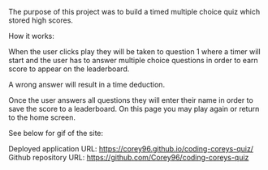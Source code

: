 The purpose of this project was to build a timed multiple choice quiz which stored high scores.

How it works:

When the user clicks play they will be taken to question 1 where a timer will start and the user has to answer multiple choice questions in order to earn score to appear on the leaderboard.

A wrong answer will result in a time deduction. 

Once the user answers all questions they will enter their name in order to save the score to a leaderboard. On this page you may play again or return to the home screen.

See below for gif of the site:






Deployed application URL: https://corey96.github.io/coding-coreys-quiz/     
Github repository URL: https://github.com/Corey96/coding-coreys-quiz
